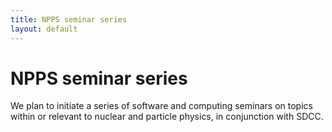 ```yaml
---
title: NPPS seminar series
layout: default
---
```


# NPPS seminar series

We plan to initiate a series of software and computing seminars on topics within or relevant to nuclear and particle physics, in conjunction with SDCC.
